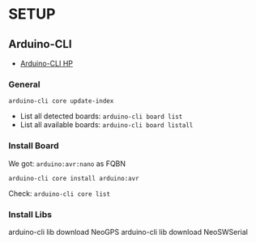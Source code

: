 # SETUP 

## Arduino-CLI

* [Arduino-CLI HP](https://arduino.github.io/arduino-cli)

### General

`arduino-cli core update-index`

* List all detected boards: `arduino-cli board list`
* List all available boards: `arduino-cli board listall`


### Install Board

We got: `arduino:avr:nano` as FQBN

`arduino-cli core install arduino:avr` 

Check: `arduino-cli core list`

### Install Libs

arduino-cli lib download NeoGPS
arduino-cli lib download NeoSWSerial



